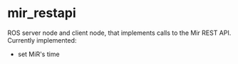 # mir_restapi
ROS server node and client node, that implements calls to the Mir REST API. Currently implemented:
- set MiR's time
